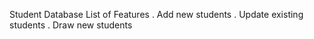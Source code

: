 Student Database List of Features
  . Add new students
  . Update existing students
  . Draw new students
  
